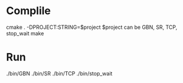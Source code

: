 # Complile
cmake . -DPROJECT:STRING=$project
$project can be GBN, SR, TCP, stop\_wait
make

# Run
./bin/GBN
./bin/SR
./bin/TCP
./bin/stop\_wait
